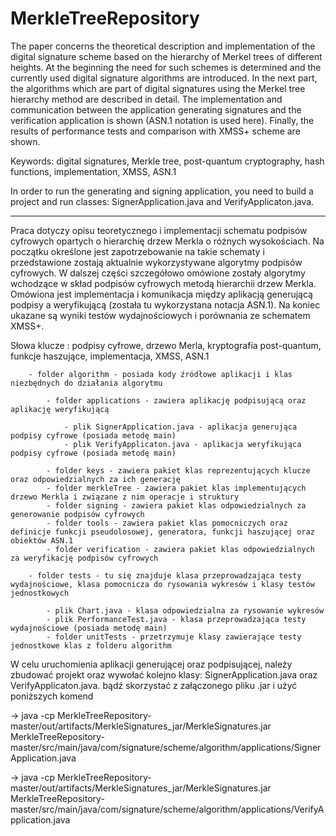 # MerkleTreeRepository
The paper concerns the theoretical description and implementation of the digital signature scheme based on the hierarchy of Merkel trees of different heights. At the beginning the need for such schemes is determined and the currently used digital signature algorithms are introduced. In the next part, the algorithms which are part of digital signatures using the Merkel tree hierarchy method are described in detail. The implementation and communication between the application generating signatures and the verification application is shown (ASN.1 notation is used here). Finally, the results of performance tests and comparison with XMSS+ scheme are shown.

Keywords: digital signatures, Merkle tree, post-quantum cryptography, hash functions, implementation, XMSS, ASN.1

In order to run the generating and signing application, you need to build a project and run classes: 
SignerApplication.java and VerifyApplicaton.java.


---------------------------------------------------------------------------------------------------------------------------

Praca dotyczy opisu teoretycznego i implementacji schematu podpisów cyfrowych opartych o hierarchię drzew Merkla o różnych wysokościach. Na początku określone jest zapotrzebowanie na takie schematy i przedstawione zostają aktualnie wykorzystywane algorytmy podpisów cyfrowych. W dalszej części szczegółowo omówione zostały algorytmy wchodzące w skład podpisów cyfrowych metodą hierarchii drzew Merkla. Omówiona jest implementacja i komunikacja między aplikacją generującą podpisy a weryfikującą (została tu wykorzystana notacja ASN.1). Na koniec ukazane są wyniki testów wydajnościowych i porównania ze schematem XMSS+.

Słowa klucze : podpisy cyfrowe, drzewo Merla, kryptografia post-quantum, funkcje haszujące, implementacja, XMSS, ASN.1



        - folder algorithm - posiada kody źródłowe aplikacji i klas niezbędnych do działania algorytmu

            - folder applications - zawiera aplikację podpisującą oraz aplikację weryfikującą

                - plik SignerApplication.java - aplikacja generująca podpisy cyfrowe (posiada metodę main)
                - plik VerifyApplicaton.java - aplikacja weryfikująca podpisy cyfrowe (posiada metodę main)

            - folder keys - zawiera pakiet klas reprezentujących klucze oraz odpowiedzialnych za ich generację
            - folder merkleTree - zawiera pakiet klas implementujących drzewo Merkla i związane z nim operacje i struktury
            - folder signing - zawiera pakiet klas odpowiedzialnych za generowanie podpisów cyfrowych
            - folder tools - zawiera pakiet klas pomocniczych oraz definicje funkcji pseudolosowej, generatora, funkcji haszującej oraz obiektów ASN.1
            - folder verification - zawiera pakiet klas odpowiedzialnych za weryfikację podpisów cyfrowych

        - folder tests - tu się znajduje klasa przeprowadzająca testy wydajnościowe, klasa pomocnicza do rysowania wykresów i klasy testów jednostkowych

            - plik Chart.java - klasa odpowiedzialna za rysowanie wykresów
            - plik PerformanceTest.java - klasa przeprowadzająca testy wydajnościowe (posiada metodę main)
            - folder unitTests - przetrzymuje klasy zawierające testy jednostkowe klas z folderu algorithm


W celu uruchomienia aplikacji generującej oraz podpisującej, należy zbudować projekt oraz wywołać kolejno klasy: SignerApplication.java oraz VerifyApplicaton.java. bądź skorzystać z załączonego pliku .jar i użyć poniższych komend

-> java -cp MerkleTreeRepository-master/out/artifacts/MerkleSignatures_jar/MerkleSignatures.jar MerkleTreeRepository-master/src/main/java/com/signature/scheme/algorithm/applications/SignerApplication.java

-> java -cp MerkleTreeRepository-master/out/artifacts/MerkleSignatures_jar/MerkleSignatures.jar MerkleTreeRepository-master/src/main/java/com/signature/scheme/algorithm/applications/VerifyApplication.java
